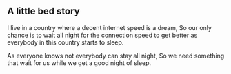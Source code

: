 ## A little bed story
I live in a country where a decent internet speed is a dream, So our only chance is to wait all night for the connection speed to get better as everybody in this country starts to sleep.

As everyone knows not everybody can stay all night, So we need something that wait for us while we get a good night of sleep.